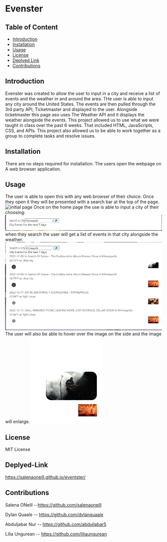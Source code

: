 # Evenster

## Table of Content 
- [Introduction](#Introduction)
- [Installation](#Installation)
- [Usage](#usage)
- [License](#license)
- [Deplyed Link](#deplyed-linkLink)
- [Contributions](#contributions)


## Introduction
Evenster was created to allow the user to input in a city and receive a list of events and the weather in and around the area. THe user is able to input any city around the United States. The events are then pulled through the 3rd party API; Ticketmaster and displayed to the user. Alongside ticketmaster this page aso uses The Weather API and it displays the weather alongside the events. This project allowed us to use what we were taught in class over the past 6 weeks. That included HTML, JavaScripts, CSS, and APIs. This project also allowed us to be able to work together as a group to complete tasks and resolve issues. 

## Installation

There are no steps required for installation. The users open the webpage on A web browser application.

## Usage
The user is able to open this with any web browser of their choice. Once they open it they will be presented with a search bar at the top of the page.
![initial page](./Images/home-page.jpg.jpg)
Once on the home page the use is able to input a city of their choosing: 
![city search](./Images/search-Bar.jpg)
when they search the user will get a list of events in that city alongside the weather.
![city events](./Images/searched-Events.jpg)
The user will also be able to hover over the image on the side and the image will enlarge.
![images](./Images/image-popping.jpg)

## License 

MIT License

## Deplyed-Link

https://salenaoneill.github.io/eventster/

## Contributions
 
 Salena ONeill --https://github.com/salenaoneill

 Dylan Quaale -- https://github.com/dylanquaale

 Abduljabar Nur -- https://github.com/abduljabar5

 Lilia Ungurean -- https://github.com/liliaungurean




